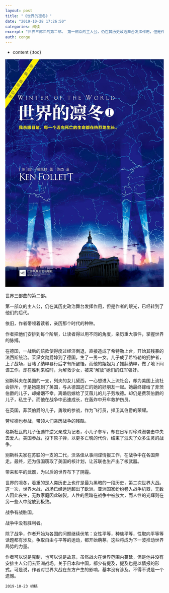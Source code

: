 ```yaml
---
layout: post
title: "《世界的凛冬》"
date: "2019-10-28 17:26:50"
categories: 阅读
excerpt: "世界三部曲的第二部。 第一部众的主人公，仍在其历史政治舞台发挥作用，但是作者的眼光，已经转到了他们的后代。 依旧，作者带领着读者，亲历那个时代的..."
auth: conge
---
```

* content
{:toc}

![ ](/assets/images/阅读/118382-0f96502611ad0dba.png)

世界三部曲的第二部。

第一部众的主人公，仍在其历史政治舞台发挥作用，但是作者的眼光，已经转到了他们的后代。

依旧，作者带领着读者，亲历那个时代的种种。

作者把他们安排到每个阶层，让读者得以用不同的角度，亲历重大事件，掌握世界的脉搏。

在德国，一战后的赔款使得度过经济倒退，直接造成了希特勒上台，开始其残暴的法西斯统治。茉黛女勋爵嫁到了德国，生了一男一女。儿子成了希特勒的拥护者，上了战场，目睹了纳粹暴行后才有所醒悟。而他的姐姐为了推翻纳粹，做了地下间谍工作。却在胜利来临时，为解救少女，被来“解放"她们的红军强奸。

别斯科夫在美国的一支，列夫的女儿黛西，一心想进入上流社会，却为美国上流社会排斥，于是她跑到了英国，与从德国逃亡的她的好朋友一起。她最终嫁给了菲茨伯爵的儿子，却婚姻不幸。离婚后嫁给了艾薇儿的儿子劳埃德。却仍是费茨伯爵的儿子，私生子。而他在战争中迅速成长，在轰炸中开车救护伤员。

在英国，菲茨伯爵的儿子，勇敢的参战，作为飞行员，捍卫其伯爵的荣耀。

劳埃德也参战，带领人们亲历战争的残酷。

格斯杜瓦的儿子伍迪忤逆父亲成为记者，小儿子参军，却在日军对珍珠港袭击中失去爱人。美国参战，投下原子弹，以更多亡魂的代价，结束了泯灭了众多生灵的战争。

别斯科夫家在苏联的一支的二代，沃洛佳从事间谍情报工作，在战争中在各国奔走。最终，还为俄国窃取了美国的核计划，让苏联也生产出了核武器。

带来和平的武器，为以后的世界布下了阴霾。

世界的凛冬，着重的是人类历史上也许是最为黑暗的一段历史，第二次世界大战。这一次，世界大战，战场已经远远超出了欧洲。亚洲国家纷纷卷入战争机器，无数人因此丧生，无数家庭因此破裂。人性的黑暗在战争中被放大，而人性的光辉则在另一些人中绽放到极致。

战争有战胜国。

战争中没有胜利者。

除了战争，作者开始为各国的问题继续伏笔：女性平等，种族平等，性取向平等等话题都有涉及。争取自由与平等的运动，都开始萌芽。这些将成为下一波推动世界局势的力量。

作者可以说是克制，也可以说是故意，虽然战火在世界范围内蔓延，但是他并没有安排主人公们去亚洲战场。关于日本和中国，都少有提及，提及也是以情报的形式。可是说，作者对世界大战在东方产生的影响，基本没有涉及。不得不说是一个遗憾。

```
2019-10-23 初稿
```

